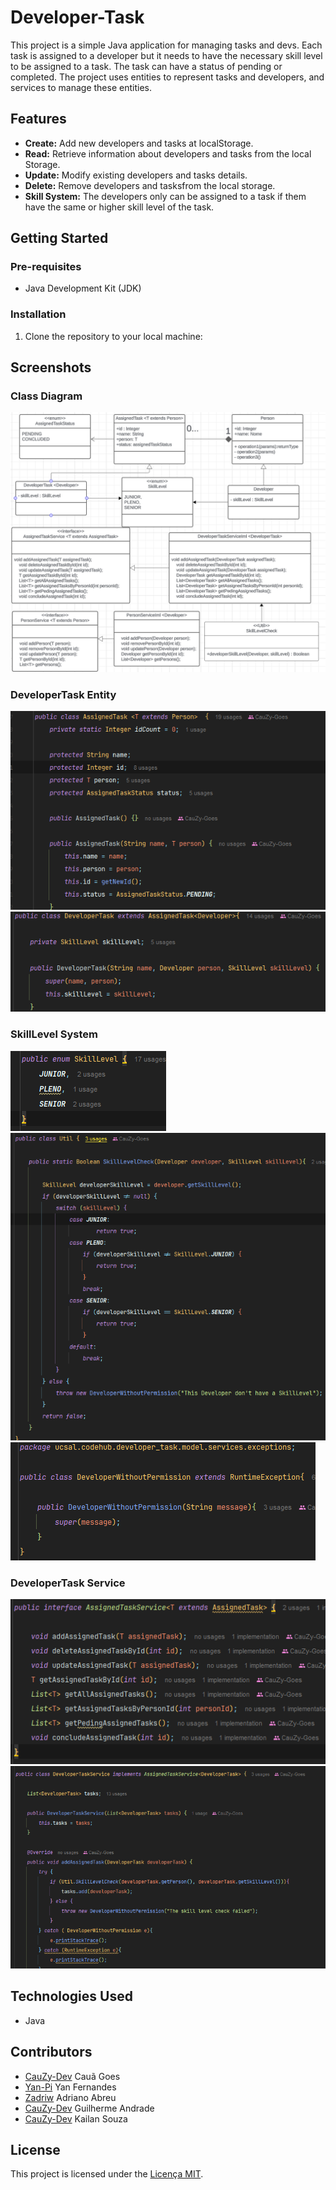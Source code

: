 # Developer-Task

This project is a simple Java application for managing tasks and devs. Each task is assigned to a developer but it needs to have the necessary skill level to be assigned to a task. The task can have a status of pending or completed. The project uses entities to represent tasks and developers, and services to manage these entities.

## Features

- **Create:** Add new developers and tasks at localStorage.
- **Read:** Retrieve information about developers and tasks from the local Storage.
- **Update:** Modify existing developers and tasks details.
- **Delete:** Remove developers and tasksfrom the local storage.
- **Skill System:** The developers only can be assigned to a task if them have the same or higher skill level of the task.

## Getting Started

### Pre-requisites

- Java Development Kit (JDK)

### Installation

1. Clone the repository to your local machine:

## Screenshots

### Class Diagram
![Class Diagram](src/img/diagrama.png)

### DeveloperTask Entity
![AssignedTask](src/img/AssignedTask.png)
![AssignedTask](src/img/developertask.png)

### SkillLevel System
![skillevel](src/img/skilllevel.png)  
![util](src/img/util.png)  
![exceptions](src/img/exception.png)  

### DeveloperTask Service
![Terminal](src/img/terminalk.png)
![developertaskservice](src/img/developertaskservice.png)

## Technologies Used

- Java

## Contributors

- [CauZy-Dev](https://github.com/cauzy-dev) Cauã Goes
- [Yan-Pi](https://github.com/yan-pi) Yan Fernandes
- [Zadriw](https://github.com/ZadriW) Adriano Abreu
- [CauZy-Dev](https://github.com/cauzy-dev) Guilherme Andrade
- [CauZy-Dev](https://github.com/cauzy-dev) Kailan Souza

## License

This project is licensed under the [Licença MIT](https://github.com/Codee-Hub/Developer-Task/blob/main/LICENSE).

